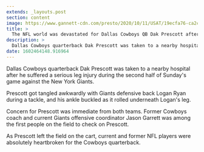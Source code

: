 ```yaml
--- 
extends: _layouts.post 
section: content 
image: https://www.gannett-cdn.com/presto/2020/10/11/USAT/19ecfa76-ca2c-4495-93dc-cd6b96d6d520-USATSI_15054666.jpg?crop=5183,2915,x1,y264&width=3200&height=1800&format=pjpg&auto=webp 
title: > 
  The NFL world was devastated for Dallas Cowboys QB Dak Prescott after his scary leg injury 
description: > 
  Dallas Cowboys quarterback Dak Prescott was taken to a nearby hospital after he suffered a serious leg injury during the second half of Sunday's game against the New York Giants.Prescott got tangled awkwardly with Giants defensive back Logan Ryan during a tackle, and his ankle buckled as it rolled underneath Logan's leg.Concern for Prescott was immediate from both teams.Former Cowboys coach and current Giants offensive coordinator Jason Garrett was among the first people on the field to check on Prescott.As Prescott left the field on the cart, current and former NFL players were absolutely heartbroken for the Cowboys quarterback. 
date: 1602464148.916964 
--- 
```

Dallas Cowboys quarterback Dak Prescott was taken to a nearby hospital after he suffered a serious leg injury during the second half of Sunday's game against the New York Giants.

Prescott got tangled awkwardly with Giants defensive back Logan Ryan during a tackle, and his ankle buckled as it rolled underneath Logan's leg.

Concern for Prescott was immediate from both teams. Former Cowboys coach and current Giants offensive coordinator Jason Garrett was among the first people on the field to check on Prescott.

As Prescott left the field on the cart, current and former NFL players were absolutely heartbroken for the Cowboys quarterback.